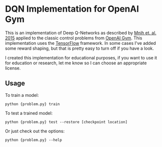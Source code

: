 # DQN Implementation for OpenAI Gym

This is an implementation of Deep Q-Networks as described by [Mnih et. al. 2015](https://storage.googleapis.com/deepmind-media/dqn/DQNNaturePaper.pdf) applied to the classic control problems from [OpenAI Gym](https://gym.openai.com/).  This implementation uses the [TensorFlow](https://www.tensorflow.org/) framework.  In some cases I've added some reward shaping, but that is pretty easy to turn off if you have a look. 

I created this implementation for educational purposes, if you want to use it for education or research, let me know so I can choose an appropriate license.

## Usage
To train a model:
```
python {problem.py} train
```

To test a trained model:
```
python {problem.py} test --restore [checkpoint location]
```

Or just check out the options:
```
python {problem.py} --help
```
